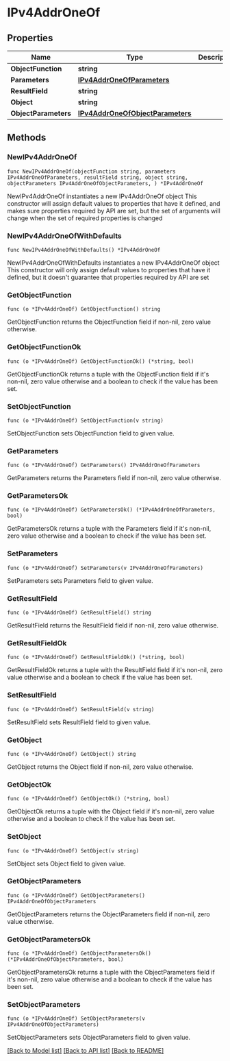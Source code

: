 # IPv4AddrOneOf

## Properties

Name | Type | Description | Notes
------------ | ------------- | ------------- | -------------
**ObjectFunction** | **string** |  | 
**Parameters** | [**IPv4AddrOneOfParameters**](IPv4AddrOneOfParameters.md) |  | 
**ResultField** | **string** |  | 
**Object** | **string** |  | 
**ObjectParameters** | [**IPv4AddrOneOfObjectParameters**](IPv4AddrOneOfObjectParameters.md) |  | 

## Methods

### NewIPv4AddrOneOf

`func NewIPv4AddrOneOf(objectFunction string, parameters IPv4AddrOneOfParameters, resultField string, object string, objectParameters IPv4AddrOneOfObjectParameters, ) *IPv4AddrOneOf`

NewIPv4AddrOneOf instantiates a new IPv4AddrOneOf object
This constructor will assign default values to properties that have it defined,
and makes sure properties required by API are set, but the set of arguments
will change when the set of required properties is changed

### NewIPv4AddrOneOfWithDefaults

`func NewIPv4AddrOneOfWithDefaults() *IPv4AddrOneOf`

NewIPv4AddrOneOfWithDefaults instantiates a new IPv4AddrOneOf object
This constructor will only assign default values to properties that have it defined,
but it doesn't guarantee that properties required by API are set

### GetObjectFunction

`func (o *IPv4AddrOneOf) GetObjectFunction() string`

GetObjectFunction returns the ObjectFunction field if non-nil, zero value otherwise.

### GetObjectFunctionOk

`func (o *IPv4AddrOneOf) GetObjectFunctionOk() (*string, bool)`

GetObjectFunctionOk returns a tuple with the ObjectFunction field if it's non-nil, zero value otherwise
and a boolean to check if the value has been set.

### SetObjectFunction

`func (o *IPv4AddrOneOf) SetObjectFunction(v string)`

SetObjectFunction sets ObjectFunction field to given value.


### GetParameters

`func (o *IPv4AddrOneOf) GetParameters() IPv4AddrOneOfParameters`

GetParameters returns the Parameters field if non-nil, zero value otherwise.

### GetParametersOk

`func (o *IPv4AddrOneOf) GetParametersOk() (*IPv4AddrOneOfParameters, bool)`

GetParametersOk returns a tuple with the Parameters field if it's non-nil, zero value otherwise
and a boolean to check if the value has been set.

### SetParameters

`func (o *IPv4AddrOneOf) SetParameters(v IPv4AddrOneOfParameters)`

SetParameters sets Parameters field to given value.


### GetResultField

`func (o *IPv4AddrOneOf) GetResultField() string`

GetResultField returns the ResultField field if non-nil, zero value otherwise.

### GetResultFieldOk

`func (o *IPv4AddrOneOf) GetResultFieldOk() (*string, bool)`

GetResultFieldOk returns a tuple with the ResultField field if it's non-nil, zero value otherwise
and a boolean to check if the value has been set.

### SetResultField

`func (o *IPv4AddrOneOf) SetResultField(v string)`

SetResultField sets ResultField field to given value.


### GetObject

`func (o *IPv4AddrOneOf) GetObject() string`

GetObject returns the Object field if non-nil, zero value otherwise.

### GetObjectOk

`func (o *IPv4AddrOneOf) GetObjectOk() (*string, bool)`

GetObjectOk returns a tuple with the Object field if it's non-nil, zero value otherwise
and a boolean to check if the value has been set.

### SetObject

`func (o *IPv4AddrOneOf) SetObject(v string)`

SetObject sets Object field to given value.


### GetObjectParameters

`func (o *IPv4AddrOneOf) GetObjectParameters() IPv4AddrOneOfObjectParameters`

GetObjectParameters returns the ObjectParameters field if non-nil, zero value otherwise.

### GetObjectParametersOk

`func (o *IPv4AddrOneOf) GetObjectParametersOk() (*IPv4AddrOneOfObjectParameters, bool)`

GetObjectParametersOk returns a tuple with the ObjectParameters field if it's non-nil, zero value otherwise
and a boolean to check if the value has been set.

### SetObjectParameters

`func (o *IPv4AddrOneOf) SetObjectParameters(v IPv4AddrOneOfObjectParameters)`

SetObjectParameters sets ObjectParameters field to given value.



[[Back to Model list]](../README.md#documentation-for-models) [[Back to API list]](../README.md#documentation-for-api-endpoints) [[Back to README]](../README.md)


